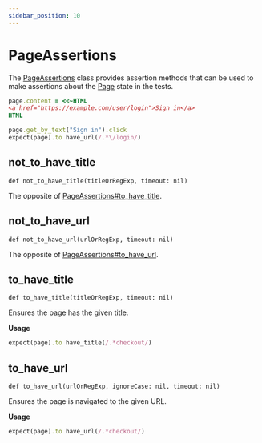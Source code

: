 ```yaml
---
sidebar_position: 10
---
```


# PageAssertions


The [PageAssertions](./page_assertions) class provides assertion methods that can be used to make assertions about the [Page](./page) state in the tests.

```ruby
page.content = <<~HTML
<a href="https://example.com/user/login">Sign in</a>
HTML

page.get_by_text("Sign in").click
expect(page).to have_url(/.*\/login/)
```

## not_to_have_title

```
def not_to_have_title(titleOrRegExp, timeout: nil)
```


The opposite of [PageAssertions#to_have_title](./page_assertions#to_have_title).

## not_to_have_url

```
def not_to_have_url(urlOrRegExp, timeout: nil)
```


The opposite of [PageAssertions#to_have_url](./page_assertions#to_have_url).

## to_have_title

```
def to_have_title(titleOrRegExp, timeout: nil)
```


Ensures the page has the given title.

**Usage**

```ruby
expect(page).to have_title(/.*checkout/)
```

## to_have_url

```
def to_have_url(urlOrRegExp, ignoreCase: nil, timeout: nil)
```


Ensures the page is navigated to the given URL.

**Usage**

```ruby
expect(page).to have_url(/.*checkout/)
```
